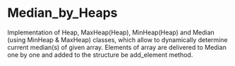 # Median_by_Heaps
Implementation of Heap, MaxHeap(Heap), MinHeap(Heap) and Median (using MinHeap &amp; MaxHeap) classes, which allow to dynamically determine current median(s) of given array. Elements of array are delivered to Median one by one and added to the structure be add_element method.
